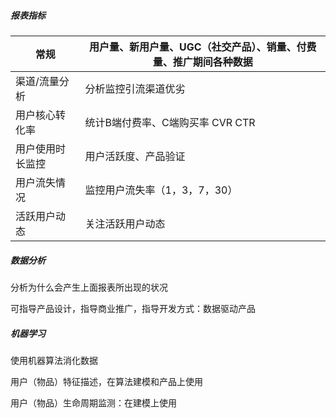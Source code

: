 ##### 报表指标

| 常规             | 用户量、新用户量、UGC（社交产品）、销量、付费量、推广期间各种数据 |
| ---------------- | ------------------------------------------------------------ |
| 渠道/流量分析    | 分析监控引流渠道优劣                                         |
| 用户核心转化率   | 统计B端付费率、C端购买率 CVR CTR                             |
| 用户使用时长监控 | 用户活跃度、产品验证                                         |
| 用户流失情况     | 监控用户流失率（1，3，7，30）                                |
| 活跃用户动态     | 关注活跃用户动态                                             |

##### 数据分析

分析为什么会产生上面报表所出现的状况

可指导产品设计，指导商业推广，指导开发方式：数据驱动产品



##### 机器学习

使用机器算法消化数据

用户（物品）特征描述，在算法建模和产品上使用

用户（物品）生命周期监测：在建模上使用

